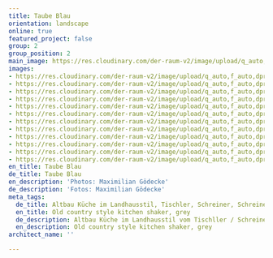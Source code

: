 ```yaml
---
title: Taube Blau
orientation: landscape
online: true
featured_project: false
group: 2
group_position: 2
main_image: https://res.cloudinary.com/der-raum-v2/image/upload/q_auto,f_auto,dpr_auto/v1614947607/Altbau-Kueche-Gold-Rahmenbauweise-grau_pvekw3_nm8xxo.jpg
images:
- https://res.cloudinary.com/der-raum-v2/image/upload/q_auto,f_auto,dpr_auto/v1614947607/Altbau-Kueche-Gold-Rahmenbauweise-grau_pvekw3_nm8xxo.jpg
- https://res.cloudinary.com/der-raum-v2/image/upload/q_auto,f_auto,dpr_auto/v1614947631/Graue-Kueche-Goldene-Griffe-Rahmenbauweise-Shaker_wqihli_ame4kb.jpg
- https://res.cloudinary.com/der-raum-v2/image/upload/q_auto,f_auto,dpr_auto/v1614947632/Hochwertig-Kueche-Landhausstil-Griffe-grau-design_emblc7_nhq0wz.jpg
- https://res.cloudinary.com/der-raum-v2/image/upload/q_auto,f_auto,dpr_auto/v1614947633/Hochwertige-Kueche-Einbauschrank-Raumhoch_rlclrk_g6peqv.jpg
- https://res.cloudinary.com/der-raum-v2/image/upload/q_auto,f_auto,dpr_auto/v1614947616/Design-Kueche-Altbau-Landhausstil-modern_e3f1at_qka1uk.jpg
- https://res.cloudinary.com/der-raum-v2/image/upload/q_auto,f_auto,dpr_auto/v1614947632/Hochwertig-Kueche-Griffe-grau-design-Landhausstil_ruopqn_ruqefa.jpg
- https://res.cloudinary.com/der-raum-v2/image/upload/q_auto,f_auto,dpr_auto/v1614947630/Front-Kueche-Griffe-gold-hochwertig_mci7lc_tmuoil.jpg
- https://res.cloudinary.com/der-raum-v2/image/upload/q_auto,f_auto,dpr_auto/v1614947640/Kueche-Landhausstil-Griffe-Marmor-Gold_yxkdfr_x0xbla.jpg
- https://res.cloudinary.com/der-raum-v2/image/upload/q_auto,f_auto,dpr_auto/v1614947634/Individuelle-Kueche-im-Landhausstil-klassisch_kizfzx_lhff1f.jpg
- https://res.cloudinary.com/der-raum-v2/image/upload/q_auto,f_auto,dpr_auto/v1614947632/Hochwertig-Kueche-Griffe-grau-design_zmzss7_lkz76m.jpg
- https://res.cloudinary.com/der-raum-v2/image/upload/q_auto,f_auto,dpr_auto/v1614947640/Kueche-Landhausstyle-Amerikanisch-klassisch_b1g4la_b7mp2z.jpg
- https://res.cloudinary.com/der-raum-v2/image/upload/q_auto,f_auto,dpr_auto/v1614947638/Kueche-Design-Armatur-Gold-Hochwertig-Luxus_vrcqvi_ayera1.jpg
en_title: Taube Blau
de_title: Taube Blau
en_description: 'Photos: Maximilian Gödecke'
de_description: 'Fotos: Maximilian Gödecke'
meta_tags:
  de_title: Altbau Küche im Landhausstil, Tischler, Schreiner, Schreinerei, Tischlerei
  en_title: Old country style kitchen shaker, grey
  de_description: Altbau Küche im Landhausstil vom Tischller / Schreiner
  en_description: Old country style kitchen shaker, grey
architect_name: ''

---
```

